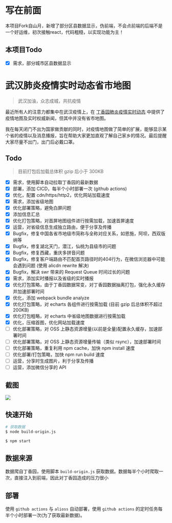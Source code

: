 
# 写在前面
本项目Fork自山月，新增了部分区县数据显示，伪前端，不会点前端的后端不是一个好运维，初次接触react，代码粗糙，以实现功能为主！

## 本项目Todo
+ [x] 需求，部分城市区县数据显示


# 武汉肺炎疫情实时动态省市地图

> 武汉加油，众志成城，共抗疫情

最近所有人的注意力都集中在武汉疫情上，在 [丁香园肺炎疫情实时动态](https://3g.dxy.cn/newh5/view/pneumonia?from=timeline) 中提供了疫情地图及实时权威新闻，但其中并没有省市地图。

我在每天闭门不出为国家做贡献的同时，对疫情地图做了简单的扩展，能够显示某个省的疫情以及消息播报，旨在帮助大家更加直观了解自己家乡的情况。最后提醒大家尽量不出门，出门后必戴口罩。

## Todo

> 目前打包后加载总体积 gzip 后小于 300KB

+ [x] 需求，使用脚本自动拉取丁香园的最新数据
+ [x] 部署，添加 CICD，每半个小时部署一次 (github actions)
+ [x] 优化，配置 cdn/https/http2，优化网站加载速度
+ [x] 需求，添加省级地图
+ [x] 优化部署策略，避免白屏问题
+ [x] 添加信息汇总
+ [x] 优化打包策略，对首屏地图组件进行按需加载，加速首屏速度
+ [x] 运营，对省级信息生成独立路由，便于分享及传播
+ [x] Bugfix，修复中国各省市地级市简称与全称对应关系，如恩施，阿坝，西双版纳等
+ [x] Bugfix，修复湖北天门，潜江，仙桃为县级市的问题
+ [x] Bugfix，修复西藏，重庆多拼音问题
+ [x] Bugfix，修复客户端路由不匹配首页路径时的404行为，在微信浏览器中可能会遇到问题 (使用 alicdn rewrite 解决)
+ [x] Bugfix，解决 swr 带来的 Request Queue 时间过长的问题
+ [x] 需求，添加实时播报以及省级的实时播报
+ [x] 优化打包策略，由于丁香园数据常变，对丁香园数据抽离打包，强化永久缓存并加速部署时间
+ [x] 优化，添加 webpack bundle analyze
+ [x] 优化打包策略，对 echarts 各组件进行按需加载 (目前 gzip 后总体积不超过 200KB)
+ [x] 优化打包粗略，对 echarts 中省级地图数据进行按需加载
+ [x] 优化，压缩首图，优化网站加载速度
+ [ ] 优化部署策略，对 OSS 上静态资源增量(以前是全量)配置永久缓存，加速部署时间
+ [ ] 优化部署策略，对 OSS 上静态资源增量传输（类似 rsync），加速部署时间
+ [ ] 优化部署策略，重复利用 npm cache，加快 npm install 速度
+ [ ] 优化部署/打包策略，加快 npm run build 速度
+ [ ] 运营，分享时生成图片，利于分享及传播
+ [ ] 运营，添加微信分享的 API

## 截图

<img src="./public/screen.png">

## 快速开始

``` bash
# 获取数据
$ node build-origin.js

$ npm start
```

## 数据来源

数据爬自丁香园，使用脚本 `build-origin.js` 获取数据。数据每半个小时爬取一次，直接注入到前端，因此对丁香园造成的压力很小

## 部署

使用 `github actions` 与 `alioss` 自动部署，使用 `github actions` 的定时任务每半个小时部署一次(为了获取最新数据)。
